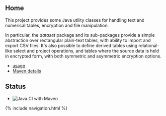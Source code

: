 ## Home

This project provides some Java utility classes for handling text and numerical tables, encryption and file manipulation.

In particular, the *dataset* package and its sub-packages provide a simple abstraction over rectangular plain-text tables, with ability to import and export CSV files. It's also possible to define derived tables using relational-like select and project operations, and tables where the source data is held in encrypted form, with both symmetric and asymmetric encryption options.

* [usage](usage/)
* [Maven details](https://github.com/stacs-srg/ciesvium/blob/master/README.md)

## Status

* ![Java CI with Maven](https://github.com/stacs-srg/ciesvium/workflows/Java%20CI%20with%20Maven/badge.svg) 

{% include navigation.html %}